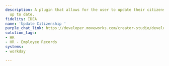 ```yaml
---
description: A plugin that allows for the user to update their citizenship so it remains
  up to date.
fidelity: IDEA
name: 'Update Citizenship '
purple_chat_link: https://developer.moveworks.com/creator-studio/developer-tools/purple-chat?purple_chat_v1=%7B%22settings%22%3A%7B%22colorStyle%22%3A%22LIGHT%22%2C%22startTime%22%3A%2211%3A43+AM%22%2C%22defaultPerson%22%3A%22GWEN%22%2C%22editable%22%3Atrue%7D%2C%22messages%22%3A%5B%7B%22from%22%3A%22USER%22%2C%22text%22%3A%22%3Cp%3EI+need+to+update+my+citizenship+-+please+help%21%3C%2Fp%3E%22%7D%2C%7B%22from%22%3A%22ANNOTATION%22%2C%22text%22%3A%22%3Cp%3E%E2%9C%85+Working+on+%3Cb%3EUpdate+Citizenship+%3C%2Fb%3E%3Cbr%3E%E2%8F%B3+Calling+Plugin+%3Cb%3EUpdate+Citizenship+%3C%2Fb%3E%3C%2Fp%3E%22%7D%2C%7B%22from%22%3A%22BOT%22%2C%22text%22%3A%22Absolutely%2C+I+can+help+with+that.+Can+you+please+provide+me+with+your+updated+citizenship+information%3F%22%7D%2C%7B%22from%22%3A%22USER%22%2C%22text%22%3A%22Sure%2C+I+recently+became+a+citizen+of+Canada.%22%7D%2C%7B%22from%22%3A%22BOT%22%2C%22text%22%3A%22%3Cp%3EI%27ve+submitted+your+request+to+update+your+citizenship+to+Canadian.+Your+manager+will+review+and+approve+the+status+change.+Please+let+me+know+if+there%27s+anything+more+I+can+help+with.%3C%2Fp%3E%22%7D%5D%7D
solution_tags:
- HR
- HR - Employee Records
systems:
- workday

---
```

